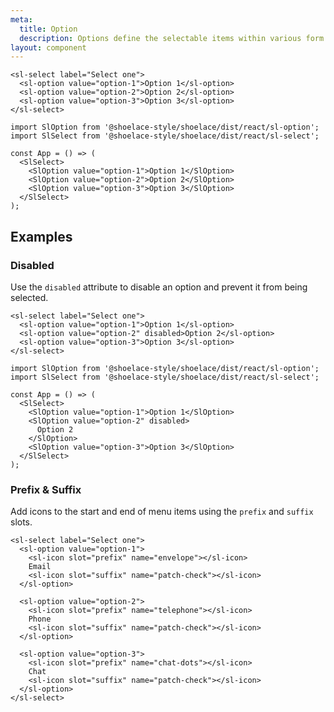 ```yaml
---
meta:
  title: Option
  description: Options define the selectable items within various form controls such as select.
layout: component
---
```


```html:preview
<sl-select label="Select one">
  <sl-option value="option-1">Option 1</sl-option>
  <sl-option value="option-2">Option 2</sl-option>
  <sl-option value="option-3">Option 3</sl-option>
</sl-select>
```

```jsx:react
import SlOption from '@shoelace-style/shoelace/dist/react/sl-option';
import SlSelect from '@shoelace-style/shoelace/dist/react/sl-select';

const App = () => (
  <SlSelect>
    <SlOption value="option-1">Option 1</SlOption>
    <SlOption value="option-2">Option 2</SlOption>
    <SlOption value="option-3">Option 3</SlOption>
  </SlSelect>
);
```

## Examples

### Disabled

Use the `disabled` attribute to disable an option and prevent it from being selected.

```html:preview
<sl-select label="Select one">
  <sl-option value="option-1">Option 1</sl-option>
  <sl-option value="option-2" disabled>Option 2</sl-option>
  <sl-option value="option-3">Option 3</sl-option>
</sl-select>
```

```jsx:react
import SlOption from '@shoelace-style/shoelace/dist/react/sl-option';
import SlSelect from '@shoelace-style/shoelace/dist/react/sl-select';

const App = () => (
  <SlSelect>
    <SlOption value="option-1">Option 1</SlOption>
    <SlOption value="option-2" disabled>
      Option 2
    </SlOption>
    <SlOption value="option-3">Option 3</SlOption>
  </SlSelect>
);
```

### Prefix & Suffix

Add icons to the start and end of menu items using the `prefix` and `suffix` slots.

```html:preview
<sl-select label="Select one">
  <sl-option value="option-1">
    <sl-icon slot="prefix" name="envelope"></sl-icon>
    Email
    <sl-icon slot="suffix" name="patch-check"></sl-icon>
  </sl-option>

  <sl-option value="option-2">
    <sl-icon slot="prefix" name="telephone"></sl-icon>
    Phone
    <sl-icon slot="suffix" name="patch-check"></sl-icon>
  </sl-option>

  <sl-option value="option-3">
    <sl-icon slot="prefix" name="chat-dots"></sl-icon>
    Chat
    <sl-icon slot="suffix" name="patch-check"></sl-icon>
  </sl-option>
</sl-select>
```
